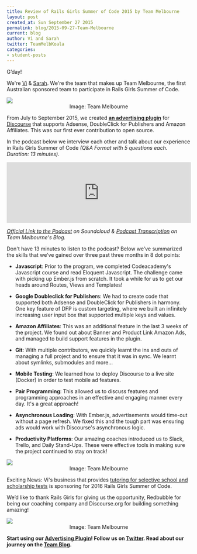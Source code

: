 ```yaml
---
title: Review of Rails Girls Summer of Code 2015 by Team Melbourne
layout: post
created_at: Sun September 27 2015
permalink: blog/2015-09-27-Team-Melbourne
current: blog
author: Vi and Sarah
twitter: TeamMelbKoala
categories: 
- student-posts
---
```


G’day!  

We're [Vi](http://adcopywriter.github.io) & [Sarah](http://www.cyberkoi.com).  We're the team that makes up Team Melbourne, the first Australian sponsored team to participate in Rails Girls Summer of Code.  

<img src="/img/blog/2015/team-melbourne-final-infographic.jpeg">
<div align="center" class="image-credits"> Image: Team Melbourne</div>


From July to September 2015, we created **[an advertising plugin](https://github.com/team-melbourne-rgsoc2015/discourse-adplugin)** for [Discourse](http://discourse.org) that supports Adsense, DoubleClick for Publishers and Amazon Affiliates.  This was our first ever contribution to open source.

In the podcast below we interview each other and talk about our experience in Rails Girls Summer of Code *(Q&A Format with 5 questions each.  Duration: 13 minutes)*.

<iframe width="100%" height="166" scrolling="no" frameborder="no" src="https://w.soundcloud.com/player/?url=https%3A//api.soundcloud.com/tracks/223931295&amp;color=ff5500&amp;auto_play=false&amp;hide_related=false&amp;show_comments=true&amp;show_user=true&amp;show_reposts=false"></iframe>

*[Official Link to the Podcast](https://soundcloud.com/sarah-ni-520428285/podcast-team-melbourne-rgsoc-2015/s-8apCo) on Soundcloud & [Podcast Transcription]( http://team-melbourne-rgsoc2015.github.io/Transcription/) on Team Melbourne's Blog.*

Don't have 13 minutes to listen to the podcast? Below we’ve summarized the skills that we’ve gained over three past three months in 8 dot points:

- **Javascript**: Prior to the program, we completed Codeacademy's Javascript course and read Eloquent Javascript. The challenge came with picking up Ember.js from scratch. It took a while for us to get our heads around Routes, Views and Templates!

- **Google Doubleclick for Publishers**: We had to create code that supported both Adsense and DoubleClick for Publishers in harmony. One key feature of DFP is custom targeting, where we built an infinitely increasing user input box that supported multiple keys and values.

- **Amazon Affiliates**: This was an additional feature in the last 3 weeks of the project. We found out about Banner and Product Link Amazon Ads, and managed to build support features in the plugin. 

- **Git**: With multiple contributors, we quickly learnt the ins and outs of managing a full project and to ensure that it was in sync.  We learnt about symlinks, submodules and more…

- **Mobile Testing**: We learned how to deploy Discourse to a live site (Docker) in order to test mobile ad features.

- **Pair Programming**: This allowed us to discuss features and programming approaches in an effective and engaging manner every day. It's a great approach!

- **Asynchronous Loading**: With Ember.js, advertisements would time-out without a page refresh.  We fixed this and the tough part was ensuring ads would work with Discourse's asynchronous logic. 

- **Productivity Platforms**: Our amazing coaches introduced us to Slack, Trello, and Daily Stand-Ups. These were effective tools in making sure the project continued to stay on track!

<img src="/img/blog/2015/team-melbourne-team.jpg">
<div align="center" class="image-credits">Image: Team Melbourne </div>

Exciting News: Vi's business that provides [tutoring for selective school and scholarship tests](https://www.examsuccess.com.au/) is sponsoring for 2016 Rails Girls Summer of Code.

We’d like to thank Rails Girls for giving us the opportunity, Redbubble for being our coaching company and Discourse.org for building something amazing!

<img src="/img/blog/2015/team-melbourne-discourse.gif">
<div align="center" class="image-credits"> Image: Team Melbourne</div>


**Start using our [Advertising Plugin](https://github.com/team-melbourne-rgsoc2015/discourse-adplugin)! Follow us on [Twitter](https://twitter.com/TeamMelbKoala). Read about our journey on the [Team Blog](http://team-melbourne-rgsoc2015.github.io/).**
